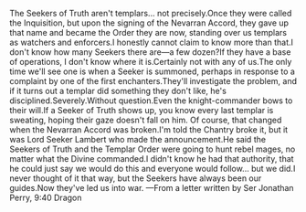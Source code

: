 The Seekers of Truth aren't templars... not precisely.Once they were called the Inquisition, but upon the signing of the Nevarran Accord, they gave up that name and became the Order they are now, standing over us templars as watchers and enforcers.I honestly cannot claim to know more than that.I don't know how many Seekers there are—a few dozen?If they have a base of operations, I don't know where it is.Certainly not with any of us.The only time we'll see one is when a Seeker is summoned, perhaps in response to a complaint by one of the first enchanters.They'll investigate the problem, and if it turns out a templar did something they don't like, he's disciplined.Severely.Without question.Even the knight-commander bows to their will.If a Seeker of Truth shows up, you know every last templar is sweating, hoping their gaze doesn't fall on him.
Of course, that changed when the Nevarran Accord was broken.I'm told the Chantry broke it, but it was Lord Seeker Lambert who made the announcement.He said the Seekers of Truth and the Templar Order were going to hunt rebel mages, no matter what the Divine commanded.I didn't know he had that authority, that he could just say we would do this and everyone would follow... but we did.I never thought of it that way, but the Seekers have always been our guides.Now they've led us into war.
—From a letter written by Ser Jonathan Perry, 9:40 Dragon